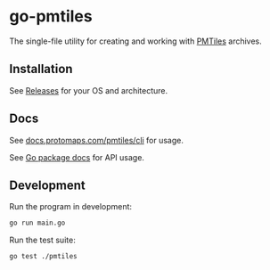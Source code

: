 # go-pmtiles

The single-file utility for creating and working with [PMTiles](https://github.com/protomaps/PMTiles) archives.

## Installation

See [Releases](https://github.com/protomaps/go-pmtiles/releases) for your OS and architecture.

## Docs

See [docs.protomaps.com/pmtiles/cli](https://docs.protomaps.com/pmtiles/cli) for usage.

See [Go package docs](https://pkg.go.dev/github.com/protomaps/go-pmtiles/pmtiles) for API usage.

## Development

Run the program in development:

```sh
go run main.go
```

Run the test suite:

```sh
go test ./pmtiles
```
